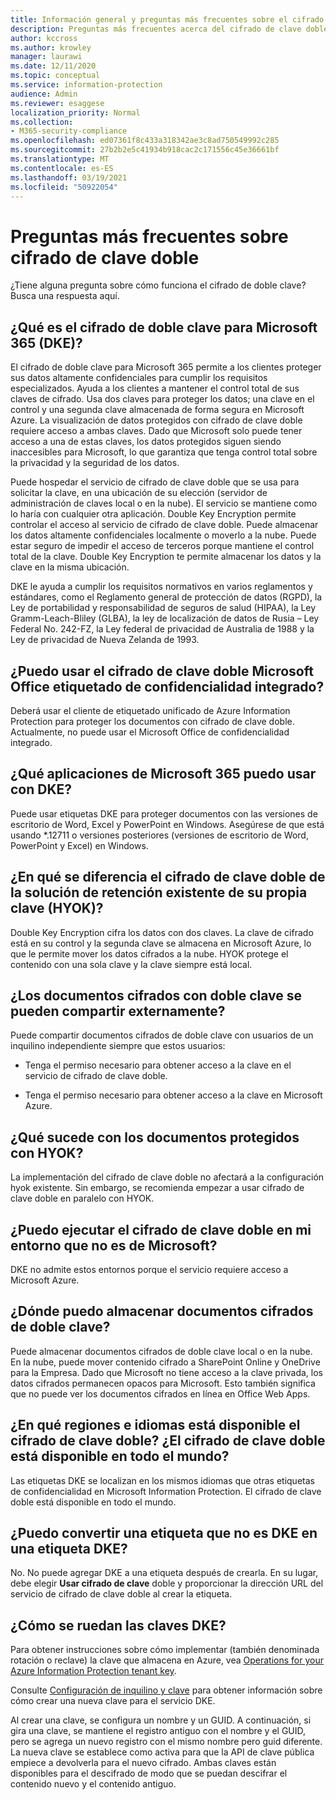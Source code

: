 ```yaml
---
title: Información general y preguntas más frecuentes sobre el cifrado de clave doble
description: Preguntas más frecuentes acerca del cifrado de clave doble para Microsoft 365.
author: kccross
ms.author: krowley
manager: laurawi
ms.date: 12/11/2020
ms.topic: conceptual
ms.service: information-protection
audience: Admin
ms.reviewer: esaggese
localization_priority: Normal
ms.collection:
- M365-security-compliance
ms.openlocfilehash: ed07361f8c433a318342ae3c8ad750549992c285
ms.sourcegitcommit: 27b2b2e5c41934b918cac2c171556c45e36661bf
ms.translationtype: MT
ms.contentlocale: es-ES
ms.lasthandoff: 03/19/2021
ms.locfileid: "50922054"
---
```

# <a name="double-key-encryption-frequently-asked-questions"></a>Preguntas más frecuentes sobre cifrado de clave doble

¿Tiene alguna pregunta sobre cómo funciona el cifrado de doble clave? Busca una respuesta aquí.

## <a name="what-is-double-key-encryption-for-microsoft-365-dke"></a>¿Qué es el cifrado de doble clave para Microsoft 365 (DKE)?

El cifrado de doble clave para Microsoft 365 permite a los clientes proteger sus datos altamente confidenciales para cumplir los requisitos especializados. Ayuda a los clientes a mantener el control total de sus claves de cifrado. Usa dos claves para proteger los datos; una clave en el control y una segunda clave almacenada de forma segura en Microsoft Azure. La visualización de datos protegidos con cifrado de clave doble requiere acceso a ambas claves. Dado que Microsoft solo puede tener acceso a una de estas claves, los datos protegidos siguen siendo inaccesibles para Microsoft, lo que garantiza que tenga control total sobre la privacidad y la seguridad de los datos.  

Puede hospedar el servicio de cifrado de clave doble que se usa para solicitar la clave, en una ubicación de su elección (servidor de administración de claves local o en la nube). El servicio se mantiene como lo haría con cualquier otra aplicación. Double Key Encryption permite controlar el acceso al servicio de cifrado de clave doble. Puede almacenar los datos altamente confidenciales localmente o moverlo a la nube. Puede estar seguro de impedir el acceso de terceros porque mantiene el control total de la clave. Double Key Encryption te permite almacenar los datos y la clave en la misma ubicación.

DKE le ayuda a cumplir los requisitos normativos en varios reglamentos y estándares, como el Reglamento general de protección de datos (RGPD), la Ley de portabilidad y responsabilidad de seguros de salud (HIPAA), la Ley Gramm-Leach-Bliley (GLBA), la ley de localización de datos de Rusia – Ley Federal No. 242-FZ, la Ley federal de privacidad de Australia de 1988 y la Ley de privacidad de Nueva Zelanda de 1993.

## <a name="can-i-use-double-key-encryption-with-microsoft-office-built-in-sensitivity-labeling"></a>¿Puedo usar el cifrado de clave doble Microsoft Office etiquetado de confidencialidad integrado?

Deberá usar el cliente de etiquetado unificado de Azure Information Protection para proteger los documentos con cifrado de clave doble. Actualmente, no puede usar el Microsoft Office de confidencialidad integrado.

## <a name="what-microsoft-365-apps-can-i-use-with-dke"></a>¿Qué aplicaciones de Microsoft 365 puedo usar con DKE?

Puede usar etiquetas DKE para proteger documentos con las versiones de escritorio de Word, Excel y PowerPoint en Windows. Asegúrese de que está usando *.12711 o versiones posteriores (versiones de escritorio de Word, PowerPoint y Excel) en Windows.

## <a name="how-is-double-key-encryption-different-from-the-existing-hold-your-own-key-hyok-solution"></a>¿En qué se diferencia el cifrado de clave doble de la solución de retención existente de su propia clave (HYOK)?

Double Key Encryption cifra los datos con dos claves. La clave de cifrado está en su control y la segunda clave se almacena en Microsoft Azure, lo que le permite mover los datos cifrados a la nube. HYOK protege el contenido con una sola clave y la clave siempre está local.  

## <a name="can-double-key-encrypted-documents-be-shared-externally"></a>¿Los documentos cifrados con doble clave se pueden compartir externamente?

Puede compartir documentos cifrados de doble clave con usuarios de un inquilino independiente siempre que estos usuarios:

- Tenga el permiso necesario para obtener acceso a la clave en el servicio de cifrado de clave doble.

- Tenga el permiso necesario para obtener acceso a la clave en Microsoft Azure.

## <a name="what-happens-to-documents-that-are-protected-with-hyok"></a>¿Qué sucede con los documentos protegidos con HYOK?

La implementación del cifrado de clave doble no afectará a la configuración hyok existente. Sin embargo, se recomienda empezar a usar cifrado de clave doble en paralelo con HYOK.

## <a name="can-i-run-double-key-encryption-in-my-non-microsoft-air-gapped-environment"></a>¿Puedo ejecutar el cifrado de clave doble en mi entorno que no es de Microsoft?

DKE no admite estos entornos porque el servicio requiere acceso a Microsoft Azure.

## <a name="where-can-i-store-double-key-encrypted-documents"></a>¿Dónde puedo almacenar documentos cifrados de doble clave?

Puede almacenar documentos cifrados de doble clave local o en la nube. En la nube, puede mover contenido cifrado a SharePoint Online y OneDrive para la Empresa. Dado que Microsoft no tiene acceso a la clave privada, los datos cifrados permanecen opacos para Microsoft. Esto también significa que no puede ver los documentos cifrados en línea en Office Web Apps.

## <a name="what-regions-and-languages-is-double-key-encryption-available-in-is-double-key-encryption-available-worldwide"></a>¿En qué regiones e idiomas está disponible el cifrado de clave doble? ¿El cifrado de clave doble está disponible en todo el mundo?

Las etiquetas DKE se localizan en los mismos idiomas que otras etiquetas de confidencialidad en Microsoft Information Protection. El cifrado de clave doble está disponible en todo el mundo.

## <a name="can-i-convert-a-non-dke-label-to-a-dke-label"></a>¿Puedo convertir una etiqueta que no es DKE en una etiqueta DKE?

No. No puede agregar DKE a una etiqueta después de crearla. En su lugar, debe elegir **Usar cifrado de clave** doble y proporcionar la dirección URL del servicio de cifrado de clave doble al crear la etiqueta.

## <a name="how-do-i-roll-my-dke-keys"></a>¿Cómo se ruedan las claves DKE?

Para obtener instrucciones sobre cómo implementar (también denominada rotación o reclave) la clave que almacena en Azure, vea [Operations for your Azure Information Protection tenant key](/azure/information-protection/operations-customer-managed-tenant-key).

Consulte [Configuración de inquilino y clave](double-key-encryption.md#tenant-and-key-settings) para obtener información sobre cómo crear una nueva clave para el servicio DKE.

Al crear una clave, se configura un nombre y un GUID. A continuación, si gira una clave, se mantiene el registro antiguo con el nombre y el GUID, pero se agrega un nuevo registro con el mismo nombre pero guid diferente. La nueva clave se establece como activa para que la API de clave pública empiece a devolverla para el nuevo cifrado. Ambas claves están disponibles para el descifrado de modo que se puedan descifrar el contenido nuevo y el contenido antiguo.